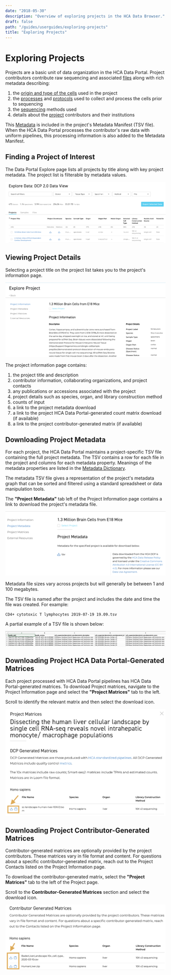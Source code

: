 ```yaml
---
date: "2018-05-30"
description: "Overview of exploring projects in the HCA Data Browser."
draft: false
path: "/guides/userguides/exploring-projects"
title: "Exploring Projects"
---
```


# Exploring Projects

Projects are a basic unit of data organization in the HCA Data Portal. Project contributors contribute
raw sequencing and associated [files](/metadata/dictionary/file/sequence_file) along with rich metadata describing:

1. the [origin and type of the cells](/metadata/dictionary/biomaterial/cell_line) used in the project
1. the [processes](/metadata/dictionary/process/analysis_process)
   and [protocols](/metadata/dictionary/protocol/aggregate_generation_protocol) used to collect and process the cells
   prior to sequencing
1. the [sequencing](/metadata/dictionary/protocol/sequencing_protocol) methods used
1. details about the [project](/metadata/dictionary/project/project) contributors and their institutions

This [Metadata](/metadata/dictionary/process/analysis_process) is included in the project's Metadata Manifest (TSV
file). When the HCA Data Portal processes the contributor's raw data with uniform pipelines, this processing information
is also
added to the Metadata Manifest.

## Finding a Project of Interest

The Data Portal Explore page lists all projects by title along with key project metadata. The project list is filterable
by metadata values.

![Browsing Projects in the Data Explorer](../_images/explore_dcp_2.png "Exploring Projects")

## Viewing Project Details

Selecting a project title on the project list takes you to the project's information page.

![Viewing Project Information](../_images/Project_information.png "Project /Information")

The project information page contains:

1. the project title and description
1. contributor information, collaborating organizations, and project contacts
1. any publications or accessions associated with the project
1. project details such as species, organ, and library construction method
1. counts of input
1. a link to the project metadata download
1. a link to the project HCA Data Portal-generated count matrix download (if available)
1. a link to the project contributor-generated matrix (if available)

## Downloading Project Metadata

For each project, the HCA Data Portal maintains a project-specific TSV file containing the full project metadata. The
TSV contains a
row for each file in the project and columns for each metadata property. Meanings of the metadata properties are listed
in the [Metadata Dictionary](/metadata).

The metadata TSV file gives a representation of the project's metadata graph that can be sorted and filtered using a
standard spreadsheet or data manipulation tools.

The **"Project Metadata"** tab left of the Project Information page contains a link to download the project's metadata
file.

![Project Metadata](../_images/project_metadata.png "Project Metadata")

Metadata file sizes vary across projects but will generally be between 1 and 100 megabytes.

The TSV file is named after the project and includes the date and time the file was created. For example:

``` 
CD4+ cytotoxic T lymphocytes 2019-07-19 19.09.tsv
```

A partial example of a TSV file is shown below:

![Partial Metadata tsv](../_images/metadata_tsv.png "TSV File")

## Downloading Project HCA Data Portal-Generated Matrices

Each project processed with HCA Data Portal pipelines has HCA Data Portal-generated matrices. To download Project
matrices, navigate
to the
Project Information page and select the **"Project Matrices"** tab to the left.

Scroll to identify the relevant matrix and then select the download icon.

![Project Matrices](../_images/dcp_generated_matrices.png "Project Matrices")

## Downloading Project Contributor-Generated Matrices

Contributor-generated matrices are optionally provided by the project contributors. These matrices vary in file format
and content. For questions about a specific contributor-generated matrix, reach out to the Project Contacts listed on
the Project Information page.

To download the contributor-generated matrix, select the **"Project Matrices"** tab to the left of the Project page.

Scroll to the **Contributor-Generated Matrices** section and select the download icon.

![Contributor Matrices](../_images/contributor_matrices.png "Contributor Matrices")
